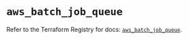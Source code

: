 # `aws_batch_job_queue`

Refer to the Terraform Registry for docs: [`aws_batch_job_queue`](https://registry.terraform.io/providers/hashicorp/aws/5.65.0/docs/resources/batch_job_queue).
